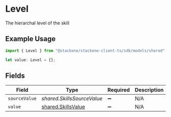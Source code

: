 # Level

The hierarchal level of the skill

## Example Usage

```typescript
import { Level } from "@stackone/stackone-client-ts/sdk/models/shared";

let value: Level = {};
```

## Fields

| Field                                                           | Type                                                            | Required                                                        | Description                                                     |
| --------------------------------------------------------------- | --------------------------------------------------------------- | --------------------------------------------------------------- | --------------------------------------------------------------- |
| `sourceValue`                                                   | *shared.SkillsSourceValue*                                      | :heavy_minus_sign:                                              | N/A                                                             |
| `value`                                                         | [shared.SkillsValue](../../../sdk/models/shared/skillsvalue.md) | :heavy_minus_sign:                                              | N/A                                                             |